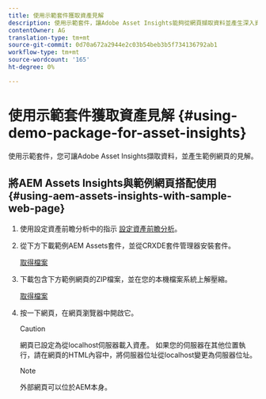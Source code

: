 ```yaml
---
title: 使用示範套件獲取資產見解
description: 使用示範套件，讓Adobe Asset Insights能夠從網頁擷取資料並產生深入資訊。
contentOwner: AG
translation-type: tm+mt
source-git-commit: 0d70a672a2944e2c03b54beb3b5f734136792ab1
workflow-type: tm+mt
source-wordcount: '165'
ht-degree: 0%

---
```



# 使用示範套件獲取資產見解 {#using-demo-package-for-asset-insights}

使用示範套件，您可讓Adobe Asset Insights擷取資料，並產生範例網頁的見解。

## 將AEM Assets Insights與範例網頁搭配使用  {#using-aem-assets-insights-with-sample-web-page}

1. 使用設定資產前瞻分析中的指示 [設定資產前瞻分析](touch-ui-configuring-asset-insights.md)。
1. 從下方下載範例AEM Assets套件，並從CRXDE套件管理器安裝套件。

   [取得檔案](assets/insightsdemo.zip)

1. 下載包含下方範例網頁的ZIP檔案，並在您的本機檔案系統上解壓縮。

   [取得檔案](assets/demosite.zip)

1. 按一下網頁，在網頁瀏覽器中開啟它。

   >[!CAUTION]
   >
   >網頁已設定為從localhost伺服器載入資產。 如果您的伺服器在其他位置執行，請在網頁的HTML內容中，將伺服器位址從localhost變更為伺服器位址。

   >[!NOTE]
   >
   >外部網頁可以位於AEM本身。
